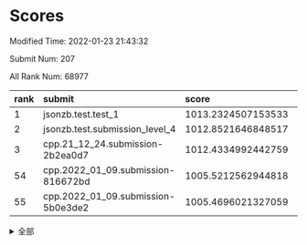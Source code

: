 # Scores

Modified Time: 2022-01-23 21:43:32

Submit Num: 207

All Rank Num: 68977

| rank |               submit               |       score        |       sigma        | pk_num |
| :--- | :--------------------------------- | :----------------- | :----------------- | :----- |
| 1    | jsonzb.test.test_1                 | 1013.2324507153533 | 0.8045044042587196 | 1331   |
| 2    | jsonzb.test.submission_level_4     | 1012.8521646848517 | 0.7832024352495158 | 1334   |
| 3    | cpp.21_12_24.submission-2b2ea0d7   | 1012.4334992442759 | 0.800050368590424  | 1335   |
| 54   | cpp.2022_01_09.submission-816672bd | 1005.5212562944818 | 0.7184060842562381 | 1330   |
| 55   | cpp.2022_01_09.submission-5b0e3de2 | 1005.4696021327059 | 0.7223708347055512 | 1333   |


<details>
<summary>全部</summary>

| rank |                 submit                 |       score        |       sigma        | pk_num |
| :--- | :------------------------------------- | :----------------- | :----------------- | :----- |
| 1    | jsonzb.test.test_1                     | 1013.2324507153533 | 0.8045044042587196 | 1331   |
| 2    | jsonzb.test.submission_level_4         | 1012.8521646848517 | 0.7832024352495158 | 1334   |
| 3    | cpp.21_12_24.submission-2b2ea0d7       | 1012.4334992442759 | 0.800050368590424  | 1335   |
| 4    | gobigger.level_3.submission_level_3_41 | 1011.5774190079865 | 0.7630425824219625 | 1334   |
| 5    | gobigger.level_3.submission_level_3_38 | 1011.3926487835049 | 0.7952584347467749 | 1332   |
| 6    | gobigger.level_3.submission_level_3_23 | 1011.3483033686566 | 0.7960983584350683 | 1338   |
| 7    | gobigger.level_3.submission_level_3_4  | 1011.214961400513  | 0.7645832951028513 | 1336   |
| 8    | gobigger.level_3.submission_level_3_28 | 1011.1684274634134 | 0.7658842975474325 | 1332   |
| 9    | gobigger.level_3.submission_level_3_21 | 1010.9877521065274 | 0.7709558565775881 | 1336   |
| 10   | gobigger.level_3.submission_level_3_24 | 1010.9682686932537 | 0.7716826754510372 | 1333   |
| 11   | gobigger.level_3.submission_level_3_47 | 1010.9276368984071 | 0.7487422881863506 | 1332   |
| 12   | gobigger.level_3.submission_level_3_15 | 1010.8876999440071 | 0.7955626863757996 | 1330   |
| 13   | gobigger.level_3.submission_level_3_29 | 1010.7457507395903 | 0.756179555239722  | 1332   |
| 14   | gobigger.level_3.submission_level_3_27 | 1010.7410043960741 | 0.7702011585908561 | 1329   |
| 15   | gobigger.level_3.submission_level_3_30 | 1010.7302281431103 | 0.7669569773253713 | 1334   |
| 16   | gobigger.level_3.submission_level_3_31 | 1010.507322849193  | 0.7669020174159845 | 1329   |
| 17   | gobigger.level_3.submission_level_3_49 | 1010.4940928551572 | 0.7582385705112666 | 1333   |
| 18   | gobigger.level_3.submission_level_3_32 | 1010.373898608355  | 0.7692389324581307 | 1335   |
| 19   | gobigger.level_3.submission_level_3_25 | 1010.322470045713  | 0.7651597228482742 | 1335   |
| 20   | gobigger.level_3.submission_level_3_46 | 1010.2666260747451 | 0.7609836020820008 | 1338   |
| 21   | gobigger.level_3.submission_level_3_26 | 1010.2220162816421 | 0.7581476090093536 | 1329   |
| 22   | gobigger.level_3.submission_level_3_48 | 1010.1920247046259 | 0.756063012024668  | 1332   |
| 23   | gobigger.level_3.submission_level_3_33 | 1010.1653885409694 | 0.7515391402281256 | 1337   |
| 24   | gobigger.level_3.submission_level_3_1  | 1010.0625575003247 | 0.745693922570217  | 1329   |
| 25   | gobigger.level_3.submission_level_3_6  | 1010.0398650706913 | 0.7892614148596238 | 1338   |
| 26   | gobigger.level_3.submission_level_3_37 | 1009.9662497366903 | 0.7904515585117144 | 1329   |
| 27   | gobigger.level_3.submission_level_3_45 | 1009.9540631844453 | 0.7622288231610185 | 1330   |
| 28   | gobigger.level_3.submission_level_3_19 | 1009.8797906186021 | 0.7437974700340387 | 1331   |
| 29   | gobigger.level_3.submission_level_3_39 | 1009.8692589466264 | 0.7837244057419694 | 1336   |
| 30   | gobigger.level_3.submission_level_3_16 | 1009.7755249236887 | 0.7470574742258187 | 1335   |
| 31   | gobigger.level_3.submission_level_3_18 | 1009.7501763022957 | 0.7647070145264672 | 1336   |
| 32   | gobigger.level_3.submission_level_3_43 | 1009.705183102527  | 0.736293758825335  | 1334   |
| 33   | gobigger.level_3.submission_level_3_13 | 1009.6738560961411 | 0.7610114231190339 | 1334   |
| 34   | gobigger.level_3.submission_level_3_9  | 1009.6307328213065 | 0.7606816003189182 | 1330   |
| 35   | gobigger.level_3.submission_level_3_40 | 1009.5976416453116 | 0.7475725711493725 | 1335   |
| 36   | gobigger.level_3.submission_level_3_35 | 1009.5025554689951 | 0.7633032930772957 | 1336   |
| 37   | gobigger.level_3.submission_level_3_17 | 1009.4896960705869 | 0.7476192526411536 | 1333   |
| 38   | gobigger.level_3.submission_level_3_5  | 1009.4490162785768 | 0.7493500566362121 | 1331   |
| 39   | gobigger.level_3.submission_level_3_12 | 1009.3921442858867 | 0.7648904139553991 | 1331   |
| 40   | gobigger.level_3.submission_level_3_36 | 1009.3145165384932 | 0.737033477620894  | 1333   |
| 41   | gobigger.level_3.submission_level_3_2  | 1009.2881888447814 | 0.7578719868575755 | 1333   |
| 42   | gobigger.level_3.submission_level_3_42 | 1009.2555179843672 | 0.7514286317040773 | 1330   |
| 43   | gobigger.level_3.submission_level_3_10 | 1009.1552179004394 | 0.7604358309505813 | 1334   |
| 44   | gobigger.level_3.submission_level_3_34 | 1009.1331428033305 | 0.7530880706373135 | 1335   |
| 45   | gobigger.level_3.submission_level_3_22 | 1009.1192163870608 | 0.7485514880672602 | 1333   |
| 46   | gobigger.level_3.submission_level_3_7  | 1009.0570547263858 | 0.7424778057891066 | 1336   |
| 47   | gobigger.level_3.submission_level_3_11 | 1009.0209288406642 | 0.7605726374282851 | 1334   |
| 48   | gobigger.level_3.submission_level_3_44 | 1008.91789957805   | 0.746602232515624  | 1338   |
| 49   | gobigger.level_3.submission_level_3_20 | 1008.8647391568888 | 0.7665446952426547 | 1326   |
| 50   | gobigger.level_3.submission_level_3_3  | 1008.8494872742925 | 0.7433448838736365 | 1339   |
| 51   | gobigger.level_3.submission_level_3_8  | 1008.800272758862  | 0.757100945108491  | 1324   |
| 52   | gobigger.level_3.submission_level_3_14 | 1008.5529285951785 | 0.743751861247147  | 1334   |
| 53   | gobigger.level_3.submission_level_3_0  | 1008.1002106101093 | 0.7333354756866621 | 1330   |
| 54   | cpp.2022_01_09.submission-816672bd     | 1005.5212562944818 | 0.7184060842562381 | 1330   |
| 55   | cpp.2022_01_09.submission-5b0e3de2     | 1005.4696021327059 | 0.7223708347055512 | 1333   |
| 56   | gobigger.level_1.submission_level_1_11 | 1004.7831720955434 | 0.7150392452154076 | 1326   |
| 57   | gobigger.level_1.submission_level_1_9  | 1004.7343602092478 | 0.721782016121259  | 1331   |
| 58   | gobigger.level_1.submission_level_1_38 | 1004.6120557164659 | 0.725446522592211  | 1332   |
| 59   | gobigger.level_1.submission_level_1_7  | 1004.4860847096726 | 0.7127228426180183 | 1329   |
| 60   | gobigger.level_1.submission_level_1_23 | 1004.3782689852944 | 0.7177855491239974 | 1330   |
| 61   | gobigger.level_1.submission_level_1_24 | 1004.3302786122179 | 0.7257340284815087 | 1335   |
| 62   | gobigger.level_1.submission_level_1_26 | 1004.0709216520398 | 0.731537340770594  | 1333   |
| 63   | gobigger.level_1.submission_level_1_12 | 1004.0069184767516 | 0.7422267410834238 | 1329   |
| 64   | gobigger.level_1.submission_level_1_35 | 1003.9267736183657 | 0.7092049300048432 | 1329   |
| 65   | gobigger.level_1.submission_level_1_18 | 1003.8237924838148 | 0.7148178907660904 | 1330   |
| 66   | gobigger.level_1.submission_level_1_43 | 1003.6789077671348 | 0.7230460708017314 | 1337   |
| 67   | gobigger.level_1.submission_level_1_3  | 1003.6670155896048 | 0.7086186520045259 | 1335   |
| 68   | gobigger.level_1.submission_level_1_32 | 1003.6095585969989 | 0.7113755520875817 | 1330   |
| 69   | gobigger.level_1.submission_level_1_5  | 1003.5935919307725 | 0.7105462647157925 | 1335   |
| 70   | gobigger.level_1.submission_level_1_48 | 1003.4461256348021 | 0.717434437497693  | 1332   |
| 71   | gobigger.level_1.submission_level_1_34 | 1003.4283083878414 | 0.7134515933599204 | 1333   |
| 72   | gobigger.level_1.submission_level_1_1  | 1003.382456252878  | 0.7154554170310857 | 1333   |
| 73   | gobigger.level_1.submission_level_1_33 | 1003.3090199796427 | 0.7094048870661526 | 1333   |
| 74   | gobigger.level_1.submission_level_1_21 | 1003.291258348579  | 0.7239979377698502 | 1332   |
| 75   | gobigger.level_1.submission_level_1_4  | 1003.2850169663882 | 0.7297493774056951 | 1329   |
| 76   | gobigger.level_1.submission_level_1_2  | 1003.2824233478926 | 0.7159706362357785 | 1337   |
| 77   | gobigger.level_1.submission_level_1_49 | 1003.2491699700349 | 0.71604846568285   | 1334   |
| 78   | gobigger.level_1.submission_level_1_6  | 1003.2320713012846 | 0.7089776875442109 | 1332   |
| 79   | gobigger.level_1.submission_level_1_37 | 1003.228750459212  | 0.712992333961956  | 1333   |
| 80   | gobigger.level_1.submission_level_1_31 | 1003.2255250814093 | 0.7113666522704186 | 1336   |
| 81   | gobigger.level_1.submission_level_1_20 | 1003.2160745432241 | 0.7047680663506127 | 1329   |
| 82   | gobigger.level_1.submission_level_1_39 | 1003.2142602755206 | 0.7279819139625816 | 1334   |
| 83   | gobigger.level_1.submission_level_1_30 | 1003.1817890586036 | 0.71866186122711   | 1337   |
| 84   | gobigger.level_1.submission_level_1_40 | 1003.1785076826031 | 0.7059837505353562 | 1332   |
| 85   | gobigger.level_1.submission_level_1_10 | 1003.1747740600887 | 0.7116192302287263 | 1332   |
| 86   | gobigger.level_1.submission_level_1_44 | 1003.1715964956481 | 0.7152219180418858 | 1333   |
| 87   | gobigger.level_1.submission_level_1_19 | 1003.160221610215  | 0.7176849063766827 | 1334   |
| 88   | gobigger.level_1.submission_level_1_13 | 1003.100385969696  | 0.7097617658967178 | 1329   |
| 89   | gobigger.level_1.submission_level_1_22 | 1003.0145918719194 | 0.7132387768786099 | 1334   |
| 90   | gobigger.level_1.submission_level_1_27 | 1003.0028361337722 | 0.7075053492567982 | 1328   |
| 91   | gobigger.level_1.submission_level_1_47 | 1002.9287847759748 | 0.7183778399957923 | 1338   |
| 92   | gobigger.level_1.submission_level_1_45 | 1002.92532243661   | 0.7222686387431152 | 1338   |
| 93   | gobigger.level_1.submission_level_1_42 | 1002.7219575774885 | 0.7076531364159532 | 1337   |
| 94   | gobigger.level_1.submission_level_1_41 | 1002.6714234809929 | 0.7165609838906974 | 1328   |
| 95   | gobigger.level_1.submission_level_1_17 | 1002.6466938128884 | 0.7092234661927153 | 1334   |
| 96   | gobigger.level_1.submission_level_1_8  | 1002.6185884807124 | 0.7213950245741966 | 1332   |
| 97   | gobigger.level_1.submission_level_1_36 | 1002.5629139022059 | 0.7116962533177928 | 1326   |
| 98   | gobigger.level_1.submission_level_1_46 | 1002.555339235838  | 0.7045485579281902 | 1331   |
| 99   | gobigger.level_1.submission_level_1_15 | 1002.5549560435585 | 0.709954452253201  | 1333   |
| 100  | gobigger.level_1.submission_level_1_25 | 1002.5338622733036 | 0.7174455826122386 | 1333   |
| 101  | gobigger.level_1.submission_level_1_16 | 1002.5034050517319 | 0.7209616009872925 | 1334   |
| 102  | gobigger.level_1.submission_level_1_28 | 1002.3730256650201 | 0.720194427898395  | 1335   |
| 103  | gobigger.level_1.submission_level_1_29 | 1002.3714505876582 | 0.708194459746726  | 1327   |
| 104  | gobigger.level_1.submission_level_1_0  | 1002.348602195835  | 0.7235946645054268 | 1332   |
| 105  | gobigger.level_1.submission_level_1_14 | 1002.2250604357648 | 0.714169499629334  | 1329   |
| 106  | gobigger.random.submission_random_18   | 997.1151493997271  | 0.6925681453177589 | 1338   |
| 107  | gobigger.random.submission_random_44   | 996.8054128011269  | 0.7080784422999029 | 1333   |
| 108  | gobigger.random.submission_random_22   | 996.7894998568758  | 0.7204667409837004 | 1335   |
| 109  | gobigger.random.submission_random_5    | 996.7281750377264  | 0.713172013089479  | 1330   |
| 110  | gobigger.random.submission_random_10   | 996.6578430872333  | 0.7126299840605275 | 1332   |
| 111  | gobigger.random.submission_random_49   | 996.6518459292885  | 0.7103696549424442 | 1333   |
| 112  | gobigger.random.submission_random_8    | 996.5963690227253  | 0.70931645296119   | 1332   |
| 113  | gobigger.random.submission_random_15   | 996.5849350788442  | 0.7087332978699824 | 1338   |
| 114  | gobigger.random.submission_random_1    | 996.5419902390297  | 0.7159838779243627 | 1329   |
| 115  | gobigger.random.submission_random_47   | 996.5294796793778  | 0.7065400455613424 | 1334   |
| 116  | gobigger.random.submission_random_27   | 996.4930120151952  | 0.708190589480024  | 1334   |
| 117  | gobigger.random.submission_random_13   | 996.3807337267975  | 0.7191040991994146 | 1337   |
| 118  | gobigger.random.submission_random_41   | 996.2806561470672  | 0.7091078406391458 | 1338   |
| 119  | gobigger.random.submission_random_16   | 996.2019140859635  | 0.7244315997975438 | 1337   |
| 120  | gobigger.random.submission_random_48   | 996.0232340479844  | 0.7079690901729099 | 1335   |
| 121  | gobigger.random.submission_random_20   | 995.906404623776   | 0.702451220636287  | 1334   |
| 122  | gobigger.random.submission_random_14   | 995.8204001120121  | 0.7095377223068761 | 1327   |
| 123  | gobigger.random.submission_random_43   | 995.7840040250783  | 0.7213956789372585 | 1333   |
| 124  | gobigger.random.submission_random_42   | 995.7658250021791  | 0.7030523148567486 | 1331   |
| 125  | gobigger.random.submission_random_28   | 995.7507877127048  | 0.706573390423282  | 1335   |
| 126  | gobigger.random.submission_random_17   | 995.7315856003963  | 0.7226731995511253 | 1332   |
| 127  | gobigger.random.submission_random_33   | 995.6525143268547  | 0.7207146218751139 | 1327   |
| 128  | gobigger.random.submission_random_38   | 995.6297983337037  | 0.7211990150017288 | 1336   |
| 129  | gobigger.random.submission_random_21   | 995.6156260237168  | 0.7203768840169165 | 1336   |
| 130  | gobigger.random.submission_random_12   | 995.6016500113973  | 0.727647879410203  | 1332   |
| 131  | gobigger.random.submission_random_6    | 995.5863543987252  | 0.727250332746499  | 1332   |
| 132  | gobigger.random.submission_random_37   | 995.5325084665158  | 0.7125414486091167 | 1338   |
| 133  | gobigger.random.submission_random_35   | 995.4515296392967  | 0.7114171284299318 | 1340   |
| 134  | gobigger.random.submission_random_2    | 995.445488711248   | 0.7071159431059069 | 1333   |
| 135  | gobigger.random.submission_random_25   | 995.4270588659136  | 0.7147981863580917 | 1333   |
| 136  | gobigger.random.submission_random_24   | 995.3136366055902  | 0.7237279428008787 | 1331   |
| 137  | gobigger.random.submission_random_26   | 995.3114665074202  | 0.7121607600826165 | 1335   |
| 138  | gobigger.random.submission_random_23   | 995.2594453430373  | 0.7081552025457838 | 1334   |
| 139  | gobigger.random.submission_random_46   | 995.258998779227   | 0.7062603985454559 | 1336   |
| 140  | gobigger.random.submission_random_7    | 995.1542261094321  | 0.7215985895664794 | 1332   |
| 141  | gobigger.random.submission_random_45   | 995.1389881806034  | 0.7014684797002584 | 1329   |
| 142  | gobigger.random.submission_random_31   | 995.1181059231233  | 0.7136875512886008 | 1333   |
| 143  | gobigger.random.submission_random_40   | 995.0375254875148  | 0.7141541638054966 | 1337   |
| 144  | gobigger.random.submission_random_4    | 995.0270367331693  | 0.69957902002101   | 1337   |
| 145  | gobigger.random.submission_random_9    | 994.990005534067   | 0.7154427787408796 | 1333   |
| 146  | gobigger.random.submission_random_34   | 994.8976974432005  | 0.7047719151297213 | 1330   |
| 147  | gobigger.random.submission_random_19   | 994.8949239717015  | 0.7039400251468888 | 1330   |
| 148  | gobigger.random.submission_random_32   | 994.829819835215   | 0.7164867295242804 | 1330   |
| 149  | gobigger.random.submission_random_0    | 994.799363734996   | 0.7083384379427287 | 1332   |
| 150  | gobigger.random.submission_random_39   | 994.7114234041351  | 0.716577843968629  | 1335   |
| 151  | gobigger.random.submission_random_36   | 994.6854201650095  | 0.7107857257493418 | 1333   |
| 152  | gobigger.random.submission_random_11   | 994.5940568604008  | 0.7104738799014007 | 1330   |
| 153  | gobigger.random.submission_random_30   | 994.4144733893163  | 0.707327126848136  | 1330   |
| 154  | gobigger.random.submission_random_29   | 994.355500176928   | 0.7279245569004835 | 1329   |
| 155  | gobigger.random.submission_random_3    | 994.2868754516892  | 0.722842469974747  | 1326   |
| 156  | gobigger.level_2.submission_level_2_47 | 993.8312993143967  | 0.733735227522546  | 1330   |
| 157  | gobigger.level_2.submission_level_2_20 | 993.7548881007447  | 0.7231547062136208 | 1332   |
| 158  | gobigger.level_2.submission_level_2_49 | 993.6406362290047  | 0.7316581880740912 | 1335   |
| 159  | gobigger.level_2.submission_level_2_21 | 993.4448055247558  | 0.7388301709809894 | 1331   |
| 160  | gobigger.level_2.submission_level_2_2  | 993.4183893723276  | 0.7512952045061868 | 1334   |
| 161  | gobigger.level_2.submission_level_2_17 | 993.2509442082728  | 0.7276516399638845 | 1332   |
| 162  | gobigger.level_2.submission_level_2_35 | 993.1414024050307  | 0.7230669193490231 | 1330   |
| 163  | gobigger.level_2.submission_level_2_25 | 993.1104596733871  | 0.7510649042368711 | 1338   |
| 164  | gobigger.level_2.submission_level_2_3  | 993.0189674164302  | 0.7382795503637436 | 1333   |
| 165  | gobigger.level_2.submission_level_2_34 | 992.9803954406393  | 0.7355858545975859 | 1336   |
| 166  | gobigger.level_2.submission_level_2_38 | 992.8913157698362  | 0.7484413639758691 | 1333   |
| 167  | gobigger.level_2.submission_level_2_37 | 992.8695527942803  | 0.7408919475940069 | 1334   |
| 168  | gobigger.level_2.submission_level_2_14 | 992.8195061833432  | 0.7582183767514314 | 1334   |
| 169  | gobigger.level_2.submission_level_2_26 | 992.8089507621248  | 0.737931186063439  | 1329   |
| 170  | gobigger.level_2.submission_level_2_27 | 992.7780132693728  | 0.7303594396952763 | 1336   |
| 171  | gobigger.level_2.submission_level_2_40 | 992.7642614010359  | 0.7361227637017045 | 1336   |
| 172  | gobigger.level_2.submission_level_2_31 | 992.6840476303552  | 0.7375417216519822 | 1329   |
| 173  | gobigger.level_2.submission_level_2_30 | 992.6753293878144  | 0.7488282577965141 | 1333   |
| 174  | gobigger.level_2.submission_level_2_16 | 992.6390398818054  | 0.7288031935464584 | 1333   |
| 175  | gobigger.level_2.submission_level_2_12 | 992.5749881767192  | 0.7520656595733108 | 1330   |
| 176  | gobigger.level_2.submission_level_2_24 | 992.4426264908149  | 0.7478790185459094 | 1337   |
| 177  | gobigger.level_2.submission_level_2_28 | 992.400237896493   | 0.7423099223283026 | 1336   |
| 178  | gobigger.level_2.submission_level_2_6  | 992.3174503798339  | 0.7427999773889107 | 1331   |
| 179  | gobigger.level_2.submission_level_2_5  | 992.2336090625477  | 0.7596078421153196 | 1330   |
| 180  | gobigger.level_2.submission_level_2_41 | 992.2180925034755  | 0.7559802646011441 | 1334   |
| 181  | gobigger.level_2.submission_level_2_0  | 992.0767720234717  | 0.7452419602687078 | 1327   |
| 182  | gobigger.level_2.submission_level_2_23 | 992.0742661063921  | 0.7403969084329028 | 1336   |
| 183  | gobigger.level_2.submission_level_2_43 | 992.0637375380479  | 0.7469214809972785 | 1337   |
| 184  | gobigger.level_2.submission_level_2_42 | 992.0455691660221  | 0.7440216103159922 | 1335   |
| 185  | gobigger.level_2.submission_level_2_32 | 992.0245083527585  | 0.7356681884166433 | 1331   |
| 186  | gobigger.level_2.submission_level_2_48 | 991.9580789840679  | 0.7385448271936453 | 1334   |
| 187  | gobigger.level_2.submission_level_2_1  | 991.9528871617381  | 0.739176975123668  | 1333   |
| 188  | gobigger.level_2.submission_level_2_8  | 991.9452908611966  | 0.763457079044663  | 1334   |
| 189  | gobigger.level_2.submission_level_2_36 | 991.8969210523329  | 0.73006084540484   | 1335   |
| 190  | gobigger.level_2.submission_level_2_18 | 991.8947851242865  | 0.7587884744664591 | 1334   |
| 191  | gobigger.level_2.submission_level_2_15 | 991.8764143677923  | 0.7420881451440634 | 1334   |
| 192  | gobigger.level_2.submission_level_2_46 | 991.8023011235756  | 0.7560251714806152 | 1334   |
| 193  | gobigger.level_2.submission_level_2_44 | 991.6927792876403  | 0.7425068082044269 | 1333   |
| 194  | gobigger.level_2.submission_level_2_13 | 991.6703143299934  | 0.7527035100052799 | 1328   |
| 195  | gobigger.level_2.submission_level_2_9  | 991.3767175953658  | 0.7429705876098458 | 1335   |
| 196  | gobigger.level_2.submission_level_2_10 | 991.3721089154252  | 0.7484988219639717 | 1336   |
| 197  | gobigger.level_2.submission_level_2_22 | 991.3552767186409  | 0.7446312631574502 | 1333   |
| 198  | gobigger.level_2.submission_level_2_39 | 991.2368490601638  | 0.7447756876484661 | 1335   |
| 199  | gobigger.level_2.submission_level_2_45 | 991.1743285010868  | 0.7582928764699323 | 1332   |
| 200  | gobigger.level_2.submission_level_2_4  | 990.9575630542565  | 0.7522873375072074 | 1332   |
| 201  | gobigger.level_2.submission_level_2_29 | 990.8170363719362  | 0.7759425205779249 | 1331   |
| 202  | gobigger.level_2.submission_level_2_19 | 990.7665466539343  | 0.7691877721904323 | 1333   |
| 203  | gobigger.level_2.submission_level_2_33 | 990.5221920195332  | 0.7675368450617361 | 1332   |
| 204  | gobigger.level_2.submission_level_2_7  | 990.3590075522374  | 0.7498907629754957 | 1331   |
| 205  | gobigger.level_2.submission_level_2_11 | 990.185591779563   | 0.7648627476328188 | 1332   |
| 206  | gobigger.none.submission_none_1        | 978.5348976730178  | 1.2863281206105461 | 1332   |
| 207  | gobigger.none.submission_none_0        | 974.9874811357732  | 1.518565692308695  | 1340   |

</details>